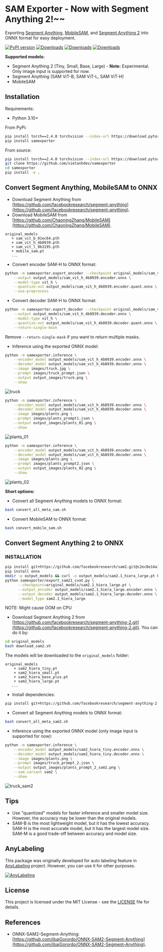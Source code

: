 # SAM Exporter - Now with Segment Anything 2!~~

Exporting [Segment Anything](https://github.com/facebookresearch/segment-anything), [MobileSAM](https://github.com/ChaoningZhang/MobileSAM), and [Segment Anything 2](https://github.com/facebookresearch/segment-anything-2) into ONNX format for easy deployment.

[![PyPI version](https://badge.fury.io/py/samexporter.svg)](https://badge.fury.io/py/samexporter)
[![Downloads](https://pepy.tech/badge/samexporter)](https://pepy.tech/project/samexporter)
[![Downloads](https://pepy.tech/badge/samexporter/month)](https://pepy.tech/project/samexporter)
[![Downloads](https://pepy.tech/badge/samexporter/week)](https://pepy.tech/project/samexporter)

**Supported models:**

- Segment Anything 2 (Tiny, Small, Base, Large) - **Note:** Experimental. Only image input is supported for now.
- Segment Anything (SAM ViT-B, SAM ViT-L, SAM ViT-H)
- MobileSAM

## Installation

Requirements:

- Python 3.10+

From PyPi:

```bash
pip install torch==2.4.0 torchvision --index-url https://download.pytorch.org/whl/cpu
pip install samexporter
```

From source:

```bash
pip install torch==2.4.0 torchvision --index-url https://download.pytorch.org/whl/cpu
git clone https://github.com/vietanhdev/samexporter
cd samexporter
pip install -e .
```

## Convert Segment Anything, MobileSAM to ONNX

- Download Segment Anything from [https://github.com/facebookresearch/segment-anything](https://github.com/facebookresearch/segment-anything).
- Download MobileSAM from [https://github.com/ChaoningZhang/MobileSAM](https://github.com/ChaoningZhang/MobileSAM).

```text
original_models
   + sam_vit_b_01ec64.pth
   + sam_vit_h_4b8939.pth
   + sam_vit_l_0b3195.pth
   + mobile_sam.pt
   ...
```

- Convert encoder SAM-H to ONNX format:

```bash
python -m samexporter.export_encoder --checkpoint original_models/sam_vit_h_4b8939.pth \
    --output output_models/sam_vit_h_4b8939.encoder.onnx \
    --model-type vit_h \
    --quantize-out output_models/sam_vit_h_4b8939.encoder.quant.onnx \
    --use-preprocess
```

- Convert decoder SAM-H to ONNX format:

```bash
python -m samexporter.export_decoder --checkpoint original_models/sam_vit_h_4b8939.pth \
    --output output_models/sam_vit_h_4b8939.decoder.onnx \
    --model-type vit_h \
    --quantize-out output_models/sam_vit_h_4b8939.decoder.quant.onnx \
    --return-single-mask
```

Remove `--return-single-mask` if you want to return multiple masks.

- Inference using the exported ONNX model:

```bash
python -m samexporter.inference \
    --encoder_model output_models/sam_vit_h_4b8939.encoder.onnx \
    --decoder_model output_models/sam_vit_h_4b8939.decoder.onnx \
    --image images/truck.jpg \
    --prompt images/truck_prompt.json \
    --output output_images/truck.png \
    --show
```

![truck](https://raw.githubusercontent.com/vietanhdev/samexporter/main/sample_outputs/truck.png)

```bash
python -m samexporter.inference \
    --encoder_model output_models/sam_vit_h_4b8939.encoder.onnx \
    --decoder_model output_models/sam_vit_h_4b8939.decoder.onnx \
    --image images/plants.png \
    --prompt images/plants_prompt1.json \
    --output output_images/plants_01.png \
    --show
```

![plants_01](https://raw.githubusercontent.com/vietanhdev/samexporter/main/sample_outputs/plants_01.png)

```bash
python -m samexporter.inference \
    --encoder_model output_models/sam_vit_h_4b8939.encoder.onnx \
    --decoder_model output_models/sam_vit_h_4b8939.decoder.onnx \
    --image images/plants.png \
    --prompt images/plants_prompt2.json \
    --output output_images/plants_02.png \
    --show
```

![plants_02](https://raw.githubusercontent.com/vietanhdev/samexporter/main/sample_outputs/plants_02.png)


**Short options:**

- Convert all Segment Anything models to ONNX format:

```bash
bash convert_all_meta_sam.sh
```

- Convert MobileSAM to ONNX format:

```bash
bash convert_mobile_sam.sh
```

## Convert Segment Anything 2 to ONNX

### INSTALLATION
```bash
pip install git+https://github.com/facebookresearch/sam2.git@c2ec8e14a185632b0a5d8b161928ceb50197eddc
pip install onnx
mkdir -p output_models && curl -o output_models/sam2.1_hiera_large.pt https://dl.fbaipublicfiles.com/segment_anything_2/092824/sam2.1_hiera_large.pt
python samexporter/export_sam21_cvat.py \
      --checkpoint=original_models/sam2.1_hiera_large.pt \
      --output_encoder output_models/sam2.1_hiera_large.encoder.onnx \
      --output_decoder output_models/sam2.1_hiera_large.decoder.onnx \
      --model_type sam2.1_hiera_large
```
NOTE: Might cause OOM on CPU 

- Download Segment Anything 2 from [https://github.com/facebookresearch/segment-anything-2.git](https://github.com/facebookresearch/segment-anything-2.git). You can do it by:

```bash
cd original_models
bash download_sam2.sh
```

The models will be downloaded to the `original_models` folder:

```text
original_models
    + sam2_hiera_tiny.pt
    + sam2_hiera_small.pt
    + sam2_hiera_base_plus.pt
    + sam2_hiera_large.pt
   ...
```

- Install dependencies:

```bash
pip install git+https://github.com/facebookresearch/segment-anything-2.git
```

- Convert all Segment Anything models to ONNX format:

```bash
bash convert_all_meta_sam2.sh
```

- Inference using the exported ONNX model (only image input is supported for now):

```bash
python -m samexporter.inference \
    --encoder_model output_models/sam2_hiera_tiny.encoder.onnx \
    --decoder_model output_models/sam2_hiera_tiny.decoder.onnx \
    --image images/plants.png \
    --prompt images/truck_prompt_2.json \
    --output output_images/plants_prompt_2_sam2.png \
    --sam_variant sam2 \
    --show
```

![truck_sam2](https://raw.githubusercontent.com/vietanhdev/samexporter/main/sample_outputs/sam2_truck.png)

## Tips

- Use "quantized" models for faster inference and smaller model size. However, the accuracy may be lower than the original models.
- SAM-B is the most lightweight model, but it has the lowest accuracy. SAM-H is the most accurate model, but it has the largest model size. SAM-M is a good trade-off between accuracy and model size.

## AnyLabeling

This package was originally developed for auto labeling feature in [AnyLabeling](https://github.com/vietanhdev/anylabeling) project. However, you can use it for other purposes.

[![AnyLabeling](https://user-images.githubusercontent.com/18329471/236625792-07f01838-3f69-48b0-a12e-30bad27bd921.gif)](https://youtu.be/5qVJiYNX5Kk)

## License

This project is licensed under the MIT License - see the [LICENSE](LICENSE) file for details.

## References

- ONNX-SAM2-Segment-Anything: [https://github.com/ibaiGorordo/ONNX-SAM2-Segment-Anything](https://github.com/ibaiGorordo/ONNX-SAM2-Segment-Anything).

